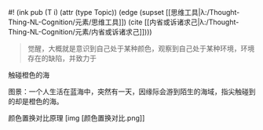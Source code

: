 #! (ink pub (T i) (attr (type Topic)) (edge (supset [[思维工具|λ:/Thought-Thing-NL-Cognition/元素/思维工具]]) (cite [[内省或诉诸求己|λ:/Thought-Thing-NL-Cognition/元素/内省或诉诸求己]])))

> 觉醒，大概就是意识到自己处于某种颜色，观察到自己处于某种环境，环境存在的缺陷，并致力于

触碰橙色的海

图景：一个人生活在蓝海中，突然有一天，因缘际会游到陌生的海域，指尖触碰到的却是橙色的海。

颜色置换对比原理
[img [颜色置换对比.png]]